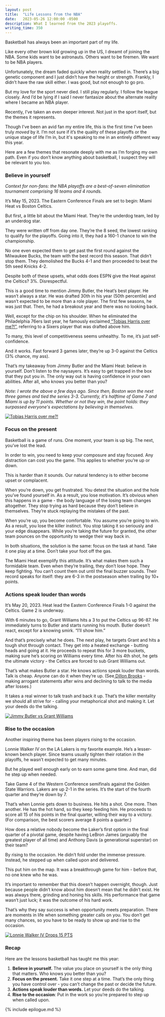 ```yaml
---
layout: post
title:  "Life Lessons from the NBA"
date:   2023-05-26 12:00:00 -0500
description: What I learned from the 2023 playoffs.
writing_time: 350
---
```


Basketball has always been an important part of my life.

Like every other brown kid growing up in the US, I dreamt of joining the NBA. Some kids want to be astronauts. Others want to be firemen. We want to be NBA players.

Unfortunately, the dream faded quickly when reality settled in. There’s a big genetic component and I just didn’t have the height or strength. Frankly, I didn’t have the raw skill either. I was good, but not enough to go pro.

But my love for the sport never died. I still play regularly. I follow the league closely. And I’d be lying if I said I never fantasize about the alternate reality where I became an NBA player.

Recently, I’ve taken an even deeper interest. Not just in the sport itself, but the themes it represents.

Though I’ve been an avid fan my entire life, this is the first time I’ve been truly *moved* by it. I’m not sure if it’s the quality of these playoffs or the unique stage of life I’m in, but it's speaking to me in an entirely different way this year.

Here are a few themes that resonate deeply with me as I’m forging my own path. Even if you don’t know anything about basketball, I suspect they will be relevant to you too.

### Believe in yourself

*Context for non-fans: the NBA playoffs are a best-of-seven elimination tournament comprising 16 teams and 4 rounds.*

It’s May 15, 2023. The Eastern Conference Finals are set to begin: Miami Heat vs Boston Celtics.

But first, a little bit about the Miami Heat. They’re the underdog team, led by an underdog star.

They were written off from day one. They’re the 8 seed, the lowest ranking to qualify for the playoffs. Going into it, they had a 160-1 chance to win the championship.

No one even expected them to get past the first round against the Milwaukee Bucks, the team with the best record this season. That didn’t stop them. They demolished the Bucks 4-1 and then proceeded to beat the 5th seed Knicks 4-2.

Despite both of these upsets, what odds does ESPN give the Heat against the Celtics? 3%. Disrespectful.

This is a good time to mention Jimmy Butler, the Heat’s best player. He wasn’t always a star. He was drafted 30th in his year (50th percentile) and wasn’t expected to be more than a role player. The first few seasons, he was just that. Then, he had a breakout year and there was no looking back.

Well, except for the chip on his shoulder. When he eliminated the Philadelphia 76ers last year, he famously exclaimed[ “Tobias Harris over me?!”](https://www.youtube.com/watch?v=t6L3qmInqS0), referring to a Sixers player that was drafted above him.

To many, this level of competitiveness seems unhealthy. To me, it’s just self-confidence.

And it works. Fast forward 3 games later, they’re up 3-0 against the Celtics (3% chance, my ass).

That’s my takeaway from Jimmy Butler and the Miami Heat: believe in yourself. Don’t listen to the naysayers. It’s easy to get trapped in the box that they put you in. The only way out is having confidence in your own abilities. After all, who knows you better than you?

*Note: I wrote the above a few days ago. Since then, Boston won the next three games and tied the series 3-3. Currently, it's halftime of Game 7 and Miami is up by 11 points. Whether or not they win, the point holds: they surpassed everyone's expectations by believing in themselves.*

[![Tobias Harris over me?!](https://img.youtube.com/vi/t6L3qmInqS0/0.jpg)](https://www.youtube.com/watch?v=t6L3qmInqS0)

### Focus on the present

Basketball is a game of runs. One moment, your team is up big. The next, you’ve lost the lead.

In order to win, you need to keep your composure and stay focused. Any distraction can cost you the game. This applies to whether you’re up or down.

This is harder than it sounds. Our natural tendency is to either become upset or complacent.

When you’re down, you get frustrated. You detest the situation and the hole you’ve found yourself in. As a result, you lose motivation. It’s obvious when this happens in a game - the body language of the losing team changes altogether. They stop trying as hard because they don’t believe in themselves. They’re stuck replaying the mistakes of the past.

When you’re up, you become comfortable. You assume you’re going to win. As a result, you lose the killer instinct. You stop taking it so seriously and your edge disappears. While you’re taking the future for granted, the other team pounces on the opportunity to wedge their way back in.

In both situations, the solution is the same: focus on the task at hand. Take it one play at a time. Don’t take your foot off the gas.

The Miami Heat exemplify this attitude. It’s what makes them such a formidable team. Even when they’re trailing, they don’t lose hope. They keep fighting. You can’t count them out until the final buzzer sounds. Their record speaks for itself: they are 6-3 in the postseason when trailing by 10+ points.

### Actions speak louder than words

It’s May 20, 2023. Heat lead the Eastern Conference Finals 1-0 against the Celtics. Game 2 is underway.

With 6 minutes to go, Grant Williams hits a 3 to put the Celtics up 96-87. He immediately turns to Butler and starts running his mouth. Butler doesn’t react, except for a knowing smirk. “I’ll show him.”

And that’s precisely what he does. The next play, he targets Grant and hits a tough shot through contact. They get into a heated exchange - butting heads and going at it. He proceeds to repeat this for 3 more buckets, making sure he’s scoring on Williams every time. After his 4th shot, he gets the ultimate victory - the Celtics are forced to sub Grant Williams out.

That’s what makes Butler a star. He knows actions speak louder than words. Talk is cheap. Anyone can do it when they’re up. (See[ Dillon Brooks](https://lebronwire.usatoday.com/2023/04/29/once-again-dillon-brooks-refused-to-talk-to-the-media-after-lakers-beat-grizzlies/) - making arrogant statements after wins and declining to talk to the media after losses.)

It takes a real winner to talk trash and back it up. That’s the killer mentality we should all strive for - calling your metaphorical shot and making it. Let your deeds do the talking.

[![Jimmy Butler vs Grant Williams](https://img.youtube.com/vi/5ldCRGbOAHk/0.jpg)](https://www.youtube.com/watch?v=5ldCRGbOAHk)

### Rise to the occasion

Another inspiring theme has been players rising to the occasion.

Lonnie Walker IV on the LA Lakers is my favorite example. He’s a lesser-known bench player. Since teams usually tighten their rotation in the playoffs, he wasn’t expected to get many minutes.

But he played well enough early on to earn some game time. And man, did he step up when needed.

Take Game 4 of the Western Conference semifinals against the Golden State Warriors. Lakers are up 2-1 in the series. It’s the start of the fourth quarter and they’re down by 7.

That’s when Lonnie gets down to business. He hits a shot. One more. Then another. He has the hot hand, so they keep feeding him. He proceeds to score all 15 of his points in the final quarter, willing their way to a victory. (For comparison, the best scorers average 8 points a quarter.)

How does a relative nobody become the Laker’s first option in the final quarter of a pivotal game, despite having LeBron James (arguably the greatest player of all time) and Anthony Davis (a generational superstar) on their team?

By rising to the occasion. He didn’t fold under the immense pressure. Instead, he stepped up when called upon and delivered.

This put him on the map. It was a breakthrough game for him - before that, no one knew who he was.

It’s important to remember that this doesn’t happen overnight, though. Just because people didn’t know about him doesn’t mean that he didn’t exist. He was always there, grinding and honing his skills. His performance that game wasn’t just luck; it was the outcome of his hard work.

That’s why they say success is when opportunity meets preparation. There are moments in life when something greater calls on you. You don’t get many chances, so you have to be ready to show up and rise to the occasion.

[![Lonnie Walker IV Drops 15 PTS](https://img.youtube.com/vi/occnDWIKFW4/0.jpg)](https://www.youtube.com/watch?v=occnDWIKFW4)

### Recap

Here are the lessons basketball has taught me this year:

1. **Believe in yourself.** The value you place on yourself is the only thing that matters. Who knows you better than you?
2. **Focus on the present.** Take it one step at a time. That’s the only thing you have control over - you can’t change the past or decide the future.
3. **Actions speak louder than words.** Let your deeds do the talking.
4. **Rise to the occasion**: Put in the work so you’re prepared to step up when called upon.

{% include epilogue.md %}
